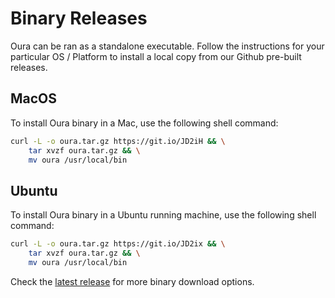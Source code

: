 # Binary Releases

Oura can be ran as a standalone executable. Follow the instructions for your particular OS / Platform to install a local copy from our Github pre-built releases.

## MacOS

To install Oura binary in a Mac, use the following shell command:

```sh
curl -L -o oura.tar.gz https://git.io/JD2iH && \
    tar xvzf oura.tar.gz && \
    mv oura /usr/local/bin
```

## Ubuntu

To install Oura binary in a Ubuntu running machine, use the following shell command:

```sh
curl -L -o oura.tar.gz https://git.io/JD2ix && \
    tar xvzf oura.tar.gz && \
    mv oura /usr/local/bin
```

Check the [latest release](https://github.com/txpipe/oura/releases/latest) for more binary download options.
